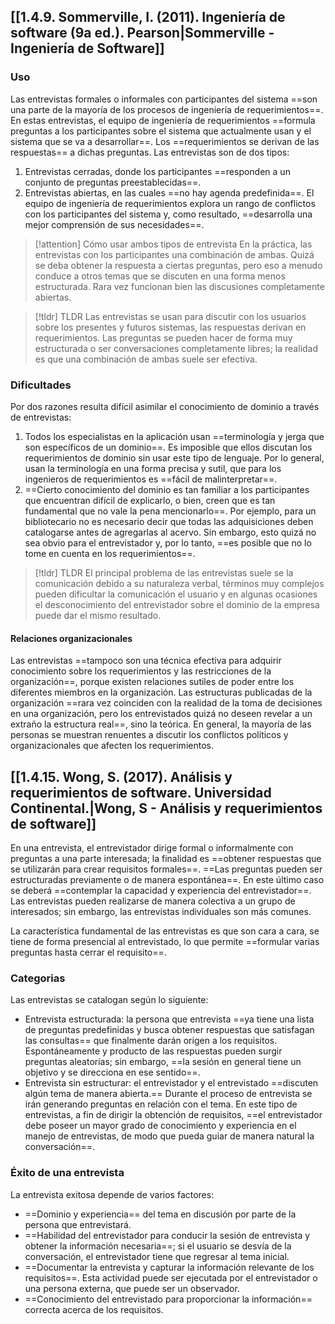 ## [[1.4.9. Sommerville, I. (2011). Ingeniería de software (9a ed.). Pearson|Sommerville - Ingeniería de Software]]
### Uso
Las entrevistas formales o informales con participantes del sistema ==son una parte de la mayoría de los procesos de ingeniería de requerimientos==. En estas entrevistas, el equipo de ingeniería de requerimientos ==formula preguntas a los participantes sobre el sistema que actualmente usan y el sistema que se va a desarrollar==. Los ==requerimientos se derivan de las respuestas== a dichas preguntas. Las entrevistas son de dos tipos:

1. Entrevistas cerradas, donde los participantes ==responden a un conjunto de preguntas preestablecidas==.
2. Entrevistas abiertas, en las cuales ==no hay agenda predefinida==. El equipo de ingeniería de requerimientos explora un rango de conflictos con los participantes del sistema y, como resultado, ==desarrolla una mejor comprensión de sus necesidades==.

> [!attention] Cómo usar ambos tipos de entrevista
> En la práctica, las entrevistas con los participantes una combinación de ambas. Quizá se deba obtener la respuesta a ciertas preguntas, pero eso a menudo conduce a otros temas que se discuten en una forma menos estructurada. Rara vez funcionan bien las discusiones completamente abiertas.

> [!tldr] TLDR
> Las entrevistas se usan para discutir con los usuarios sobre los presentes y futuros sistemas, las respuestas derivan en requerimientos. Las preguntas se pueden hacer de forma muy estructurada o ser conversaciones completamente libres; la realidad es que una combinación de ambas suele ser efectiva.
### Dificultades
Por dos razones resulta difícil asimilar el conocimiento de dominio a través de entrevistas:

1. Todos los especialistas en la aplicación usan ==terminología y jerga que son específicos de un dominio==. Es imposible que ellos discutan los requerimientos de dominio sin usar este tipo de lenguaje. Por lo general, usan la terminología en una forma precisa y sutil, que para los ingenieros de requerimientos es ==fácil de malinterpretar==.
2. ==Cierto conocimiento del dominio es tan familiar a los participantes que encuentran difícil de explicarlo, o bien, creen que es tan fundamental que no vale la pena mencionarlo==. Por ejemplo, para un bibliotecario no es necesario decir que todas las adquisiciones deben catalogarse antes de agregarlas al acervo. Sin embargo, esto quizá no sea obvio para el entrevistador y, por lo tanto, ==es posible que no lo tome en cuenta en los requerimientos==.

> [!tldr] TLDR
> El principal problema de las entrevistas suele se la comunicación debido a su naturaleza verbal, términos muy complejos pueden dificultar la comunicación el usuario y en algunas ocasiones el desconocimiento del entrevistador sobre el dominio de la empresa puede dar el mismo resultado.
#### Relaciones organizacionales
Las entrevistas ==tampoco son una técnica efectiva para adquirir conocimiento sobre los requerimientos y las restricciones de la organización==, porque existen relaciones sutiles de poder entre los diferentes miembros en la organización. Las estructuras publicadas de la organización ==rara vez coinciden con la realidad de la toma de decisiones en una organización, pero los entrevistados quizá no deseen revelar a un extraño la estructura real==, sino la teórica. En general, la mayoría de las personas se muestran renuentes a discutir los conflictos políticos y organizacionales que afecten los requerimientos.
## [[1.4.15. Wong, S. (2017). Análisis y requerimientos de software. Universidad Continental.|Wong, S - Análisis y requerimientos de software]]
En una entrevista, el entrevistador dirige formal o informalmente con preguntas a una parte interesada; la finalidad es ==obtener respuestas que se utilizarán para crear requisitos formales==. ==Las preguntas pueden ser estructuradas previamente o de manera espontánea==. En este último caso se deberá ==contemplar la capacidad y experiencia del entrevistador==. Las entrevistas pueden realizarse de manera colectiva a un grupo de interesados; sin embargo, las entrevistas individuales son más comunes. 

La característica fundamental de las entrevistas es que son cara a cara, se tiene de forma presencial al entrevistado, lo que permite ==formular varias preguntas hasta cerrar el requisito==.
### Categorias
Las entrevistas se catalogan según lo siguiente: 
- Entrevista estructurada: la persona que entrevista ==ya tiene una lista de preguntas predefinidas y busca obtener respuestas que satisfagan las consultas== que finalmente darán origen a los requisitos. Espontáneamente y producto de las respuestas pueden surgir preguntas aleatorias; sin embargo, ==la sesión en general tiene un objetivo y se direcciona en ese sentido==. 
- Entrevista sin estructurar: el entrevistador y el entrevistado ==discuten algún tema de manera abierta.== Durante el proceso de entrevista se irán generando preguntas en relación con el tema. En este tipo de entrevistas, a fin de dirigir la obtención de requisitos, ==el entrevistador debe poseer un mayor grado de conocimiento y experiencia en el manejo de entrevistas, de modo que pueda guiar de manera natural la conversación==.
### Éxito de una entrevista
La entrevista exitosa depende de varios factores: 
- ==Dominio y experiencia== del tema en discusión por parte de la persona que entrevistará. 
- ==Habilidad del entrevistador para conducir la sesión de entrevista y obtener la información necesaria==; si el usuario se desvía de la conversación, el entrevistador tiene que regresar al tema inicial. 
- ==Documentar la entrevista y capturar la información relevante de los requisitos==. Esta actividad puede ser ejecutada por el entrevistador o una persona externa, que puede ser un observador. 
- ==Conocimiento del entrevistado para proporcionar la información== correcta acerca de los requisitos.
